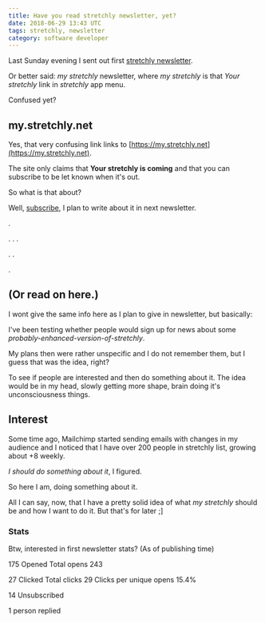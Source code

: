 ```yaml
---
title: Have you read stretchly newsletter, yet?
date: 2018-06-29 13:43 UTC
tags: stretchly, newsletter
category: software developer
---
```


Last Sunday evening I sent out first [stretchly newsletter](https://us11.campaign-archive.com/?u=7ce75bb5ad016b05238a9a095&id=7361dd6c9f).

Or better said: *my stretchly* newsletter, where *my stretchly* is that *Your stretchly* link in *stretchly* app menu.

Confused yet?

## my.stretchly.net

Yes, that very confusing link links to [https://my.stretchly.net](https://my.stretchly.net).

The site only claims that **Your stretchly is coming** and that you can subscribe to be let known when it's out.

So what is that about?

Well, [subscribe](https://my.stretchly.net/), I plan to write about it in next newsletter.

.


.
.
.

.
.

.


##  (Or read on here.)

I wont give the same info here as I plan to give in newsletter, but basically:

I've been testing whether people would sign up for news about some *probably-enhanced-version-of-stretchly*.

My plans then were rather unspecific and I do not remember them, but I guess that was the idea, right?

To see if people are interested and then do something about it. The idea would be in my head, slowly getting more shape, brain doing it's unconsciousness things.

## Interest

Some time ago, Mailchimp started sending emails with changes in my audience and I noticed that I have over 200 people in stretchly list, growing about +8 weekly.

*I should do something about it*, I figured.

So here I am, doing something about it.

All I can say, now, that I have a pretty solid idea of what *my stretchly* should be and how I want to do it. But that's for later ;]


### Stats
Btw, interested in first newsletter stats? (As of publishing time)

175 Opened
Total opens 243

27 Clicked
Total clicks 29
Clicks per unique opens 15.4%

14 Unsubscribed

1 person replied

